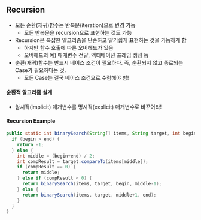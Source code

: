 ## Recursion

*   모든 순환(재귀)함수는 반복문(iteration)으로 변경 가능
    *   모든 반복문을 recursion으로 표현하는 것도 가능
*   Recursion은 복잡한 알고리즘을 단순하고 알기쉽게 표현하는 것을 가능하게 함
    *   하지만 함수 호출에 따른 오버헤드가 있음
    *   오버헤드의 예) 매개변수 전달, 액티베이션 프레임 생성 등
*   순환(재귀)함수는 반드시 베이스 조건이 필요하다. 즉, 순환되지 않고 종료되는 Case가 필요하다는 것.
    *   모든 Case는 결국 베이스 조건으로 수렴해야 함!

#### 순환적 알고리즘 설계

*   암시적(implicit) 매개변수를 명시적(explicit) 매개변수로 바꾸어라!

#### Recursion Example

```java
public static int binarySearch(String[] items, String target, int begin, int end) {
  if (begin > end) {
    return -1;
  } else {
    int middle = (begin+end) / 2;
    int compResult = target.compareTo(items[middle]);
    if (compResult == 0) {
      return middle;
    } else if (compResult < 0) {
      return binarySearch(items, target, begin, middle-1);
    } else {
      return binarySearch(items, target, middle+1, end);
    }
  }
}
```

